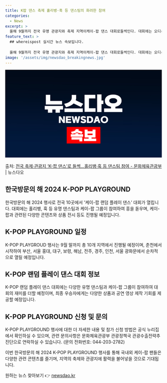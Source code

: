 ```yaml
---
title: K팝 댄스 축제 홀리뱅·훅 등 댄스팀의 화려한 참여
categories:
  - News
excerpt: >
  올해 9월까지 전국 유명 관광지와 축제 지역이케이-팝 댄스 대회로들썩인다. 대회에는 오디션예능프로인스트릿 우…
feature_text: >
  ## whereispost 실시간 뉴스 속보입니다.

  올해 9월까지 전국 유명 관광지와 축제 지역이케이-팝 댄스 대회로들썩인다. 대회에는 오디션예능프로인스트릿 우…
image: '/assets/img/newsdao_breakingnews.jpg'
---
```


![뉴스다오 속보](/assets/img/newsdao_breakingnews.jpg)

<p>출처: <a href="https://newsdao.kr/3876" rel="dofollow">전국 축제·관광지 ‘K-팝 댄스’로 들썩…홀리뱅·훅 등 댄스팀 참여 - 문화체육관광부</a> | 뉴스다오</p>

<h2 data-ke-size="size26">한국방문의 해 2024 K-POP PLAYGROUND</h2>
<p data-ke-size="size16">한국방문의 해 2024 행사로 전국 10곳에서 '케이-팝 랜덤 플레이 댄스' 대회가 열립니다. 대회에는 홀리뱅, 훅 등 유명 댄스팀과 케이-팝 그룹이 참여하여 흥을 돋우며, 케이-팝과 관련된 다양한 콘텐츠와 상품 전시 등도 진행될 예정입니다.</p>

<h2 data-ke-size="size26">K-POP PLAYGROUND 일정</h2>
<p data-ke-size="size16">K-POP PLAYGROUD 행사는 9월 말까지 총 10개 지역에서 진행될 예정이며, 춘천에서 시작하여 부산, 서울 홍대, 대구, 보령, 해남, 전주, 경주, 인천, 서울 광화문에서 순차적으로 열릴 예정입니다.</p>

<h2 data-ke-size="size26">K-POP 랜덤 플레이 댄스 대회 정보</h2>
<p data-ke-size="size16">K-POP 랜덤 플레이 댄스 대회에는 다양한 유명 댄스팀과 케이-팝 그룹이 참여하여 대회의 재미를 더할 예정이며, 최종 우승자에게는 다양한 상품과 공연 영상 제작 기회를 제공할 예정입니다.</p>

<h2 data-ke-size="size26">K-POP PLAYGROUND 신청 및 문의</h2>
<p data-ke-size="size16">K-POP PLAYGROUND 행사에 대한 더 자세한 내용 및 참가 신청 방법은 공식 누리집에서 확인하실 수 있으며, 관련 문의사항은 문화체육관광부 관광정책국 관광수출전략추진단으로 연락하실 수 있습니다. (문의 전화번호: 044-203-2782)</p>

이번 한국방문의 해 2024 K-POP PLAYGROUND 행사를 통해 국내외 케이-팝 팬들은 다양한 관련 콘텐츠를 즐기며, 지역의 축제와 관광지에 활력을 불어넣을 것으로 기대됩니다. 

원하는 뉴스 찾아보기 👉 <a href="https://newsdao.kr" rel="dofollow">newsdao.kr</a>


